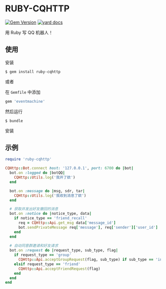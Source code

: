 # RUBY-CQHTTP

[![Gem Version](https://badge.fury.io/rb/ruby-cqhttp.svg)](https://badge.fury.io/rb/ruby-cqhttp)
[![yard docs](http://img.shields.io/badge/yard-docs-blue.svg)](https://www.rubydoc.info/gems/ruby-cqhttp)

用 Ruby 写 QQ 机器人！

## 使用

安装

    $ gem install ruby-cqhttp

或者

在 `Gemfile` 中添加

```ruby
gem 'eventmachine'
```

然后运行

    $ bundle

安装

## 示例

```ruby
require 'ruby-cqhttp'

CQHttp::Bot.connect host: '127.0.0.1', port: 6700 do |bot|
  bot.on :logged do |botQQ|
    CQHttp::Utils.log('我开了欸')
  end

  bot.on :message do |msg, sdr, tar|
    CQHttp::Utils.log('我收到消息了欸')
  end

  # 获取并发出好友撤回的消息
  bot.on :notice do |notice_type, data|
    if notice_type == 'friend_recall'
      req = CQHttp::Api.get_msg data['message_id']
      bot.sendPrivateMessage req['message'], req['sender']['user_id']
    end
  end
  
  # 自动同意群邀请和好友请求
  bot.on :request do |request_type, sub_type, flag|
    if request_type == 'group'
      CQHttp::Api.acceptGroupRequest(flag, sub_type) if sub_type == 'invite'
    elsif request_type == 'friend'
      CQHttp::Api.acceptFriendRequest(flag)
    end
  end
end
```
